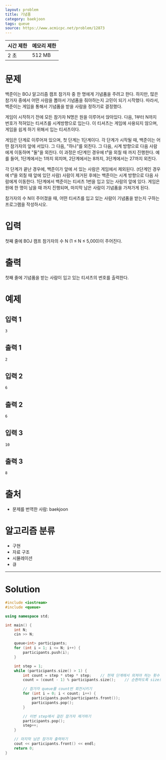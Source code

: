```yaml
---
layout: problem
title: 기념품
category: baekjoon
tags: queue
source: https://www.acmicpc.net/problem/12873
---
```


| 시간 제한 | 메모리 제한 |
| --- | --- |
| 2 초 | 512 MB |

# 문제

백준이는 BOJ 알고리즘 캠프 참가자 중 한 명에게 기념품을 주려고 한다. 하지만, 많은 참가자 중에서 어떤 사람을 뽑아서 기념품을 줘야하는지 고민이 되기 시작했다. 따라서, 백준이는 게임을 통해서 기념품을 받을 사람을 정하기로 결정했다.

게임이 시작하기 전에 모든 참가자 N명은 원을 이루어서 앉아있다. 다음, 1부터 N까지 번호가 적혀있는 티셔츠를 시계방향으로 입는다. 이 티셔츠는 게임에 사용되지 않으며, 게임을 쉽게 하기 위해서 입는 티셔츠이다.

게임은 단계로 이루어져 있으며, 첫 단계는 1단계이다. 각 단계가 시작될 때, 백준이는 어떤 참가자의 앞에 서있다. 그 다음, "하나"를 외친다. 그 다음, 시계 방향으로 다음 사람에게 이동하며 "둘"을 외친다. 이 과정은 t단계인 경우에 t³을 외칠 때 까지 진행한다. 예를 들어, 1단계에서는 1까지 외치며, 2단계에서는 8까지, 3단계에서는 27까지 외친다.

각 단계가 끝난 경우에, 백준이가 앞에 서 있는 사람은 게임에서 제외된다. (t단계인 경우에 t³을 외칠 때 앞에 있던 사람) 사람이 제거된 후에는 백준이는 시계 방향으로 다음 사람에게 이동한다. 1단계에서 백준이는 티셔츠 1번을 입고 있는 사람의 앞에 있다. 게임은 원에 한 명이 남을 때 까지 진행되며, 마지막 남은 사람이 기념품을 가져가게 된다.

참가자의 수 N이 주어졌을 때, 어떤 티셔츠를 입고 있는 사람이 기념품을 받는지 구하는 프로그램을 작성하시오.

# 입력

첫째 줄에 BOJ 캠프 참가자의 수 N (1 ≤ N ≤ 5,000)이 주어진다.

# 출력

첫째 줄에 기념품을 받는 사람이 입고 있는 티셔츠의 번호를 출력한다.

# 예제

## 입력 1

```txt
3
```

## 출력 1

```txt
2
```

## 입력 2

```txt
6
```

## 출력 2

```txt
6
```

## 입력 3

```txt
10
```

## 출력 3

```txt
8
```

# 출처

- 문제를 번역한 사람: baekjoon

# 알고리즘 분류

- 구현
- 자료 구조
- 시뮬레이션
- 큐

---

# Solution

```cpp
#include <iostream>
#include <queue>

using namespace std;

int main() {
    int N;
    cin >> N;

    queue<int> participants;
    for (int i = 1; i <= N; i++) {
        participants.push(i);
    }

    int step = 1;
    while (participants.size() > 1) {
        int count = step * step * step;    // 현재 단계에서 외쳐야 하는 횟수
        count = (count - 1) % participants.size();    // 순환하도록 size로 나누기

        // 참가자 queue를 count번 회전시키기
        for (int i = 0; i < count; i++) {
            participants.push(participants.front());
            participants.pop();
        }

        // 이번 step에서 걸린 참가자 제거하기
        participants.pop();
        step++;
    }

    // 마지막 남은 참가자 출력하기
    cout << participants.front() << endl;
    return 0;
}
```
